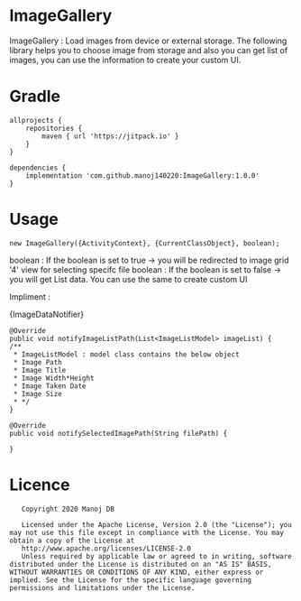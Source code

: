 # ImageGallery
ImageGallery : Load images from device or external storage. The following library helps you to choose image from storage and also you can get list of images, you can use the information to create your custom UI.

# Gradle
    allprojects {
        repositories {
            maven { url 'https://jitpack.io' }
        }
    }

    dependencies {
        implementation 'com.github.manoj140220:ImageGallery:1.0.0'
    }

# Usage

    new ImageGallery({ActivityContext}, {CurrentClassObject}, boolean);
    
boolean : If the boolean is set to true -> you will be redirected to image grid '4' view for selecting specifc file
boolean : If the boolean is set to false -> you will get List<Image> data. You can use the same to create custom UI

Impliment :

{ImageDataNotifier}

    @Override
    public void notifyImageListPath(List<ImageListModel> imageList) {
    /**
     * ImageListModel : model class contains the below object
     * Image Path
     * Image Title
     * Image Width*Height
     * Image Taken Date
     * Image Size
     * */
    }

    @Override
    public void notifySelectedImagePath(String filePath) {
    
    }

# Licence

       Copyright 2020 Manoj DB

       Licensed under the Apache License, Version 2.0 (the "License"); you may not use this file except in compliance with the License. You may obtain a copy of the License at
       http://www.apache.org/licenses/LICENSE-2.0
       Unless required by applicable law or agreed to in writing, software distributed under the License is distributed on an "AS IS" BASIS, WITHOUT WARRANTIES OR CONDITIONS OF ANY KIND, either express or implied. See the License for the specific language governing permissions and limitations under the License.
